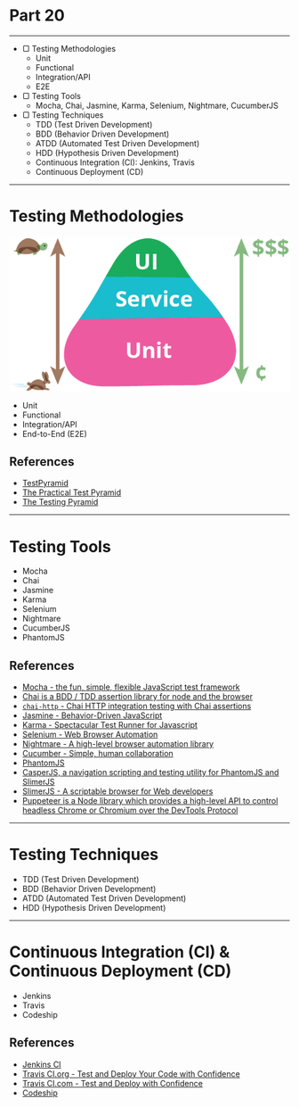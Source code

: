 # Part 20

---

* ▢ Testing Methodologies
  * Unit
  * Functional
  * Integration/API
  * E2E
* ▢ Testing Tools
  * Mocha, Chai, Jasmine, Karma, Selenium, Nightmare, CucumberJS
* ▢ Testing Techniques
  * TDD (Test Driven Development)
  * BDD (Behavior Driven Development)
  * ATDD (Automated Test Driven Development)
  * HDD (Hypothesis Driven Development)
  * Continuous Integration (CI): Jenkins, Travis
  * Continuous Deployment (CD)

---

# Testing Methodologies

![](./assets/test-pyramid.png)

* Unit
* Functional
* Integration/API
* End-to-End (E2E)

## References

* [TestPyramid](https://martinfowler.com/bliki/TestPyramid.html)
* [The Practical Test Pyramid](https://martinfowler.com/articles/practical-test-pyramid.html)
* [The Testing Pyramid](http://www.agilenutshell.com/episodes/41-testing-pyramid)

---

# Testing Tools

* Mocha
* Chai
* Jasmine
* Karma
* Selenium
* Nightmare
* CucumberJS
* PhantomJS

## References

* [Mocha - the fun, simple, flexible JavaScript test framework](https://mochajs.org)
* [Chai is a BDD / TDD assertion library for node and the browser](http://www.chaijs.com)
* [`chai-http` - Chai HTTP integration testing with Chai assertions](https://www.npmjs.com/package/chai-http)
* [Jasmine - Behavior-Driven JavaScript](https://jasmine.github.io)
* [Karma - Spectacular Test Runner for Javascript](https://karma-runner.github.io)
* [Selenium - Web Browser Automation](https://www.seleniumhq.org)
* [Nightmare - A high-level browser automation library](http://www.nightmarejs.org)
* [Cucumber - Simple, human collaboration](https://cucumber.io)
* [PhantomJS](http://phantomjs.org)
* [CasperJS, a navigation scripting and testing utility for PhantomJS and SlimerJS](http://casperjs.org)
* [SlimerJS - A scriptable browser for Web developers](https://slimerjs.org)
* [Puppeteer is a Node library which provides a high-level API to control headless Chrome or Chromium over the DevTools Protocol](https://developers.google.com/web/tools/puppeteer)

---

# Testing Techniques

* TDD (Test Driven Development)
* BDD (Behavior Driven Development)
* ATDD (Automated Test Driven Development)
* HDD (Hypothesis Driven Development)

---

# Continuous Integration (CI) & Continuous Deployment (CD)

* Jenkins
* Travis
* Codeship

## References

* [Jenkins CI](https://jenkins.io)
* [Travis CI.org - Test and Deploy Your Code with Confidence](https://travis-ci.org)
* [Travis CI.com - Test and Deploy with Confidence](https://travis-ci.com)
* [Codeship](https://codeship.com)
